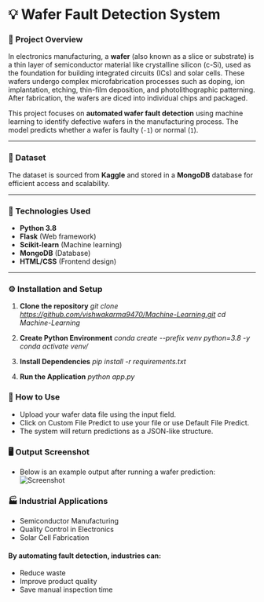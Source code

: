 # 💡 Wafer Fault Detection System

### 📑 Project Overview
In electronics manufacturing, a **wafer** (also known as a slice or substrate) is a thin layer of semiconductor material like crystalline silicon (c-Si), used as the foundation for building integrated circuits (ICs) and solar cells. These wafers undergo complex microfabrication processes such as doping, ion implantation, etching, thin-film deposition, and photolithographic patterning. After fabrication, the wafers are diced into individual chips and packaged.

This project focuses on **automated wafer fault detection** using machine learning to identify defective wafers in the manufacturing process. The model predicts whether a wafer is faulty (`-1`) or normal (`1`).

---

### 📂 Dataset
The dataset is sourced from **Kaggle** and stored in a **MongoDB** database for efficient access and scalability.

---

### 🔧 Technologies Used
- **Python 3.8**
- **Flask** (Web framework)
- **Scikit-learn** (Machine learning)
- **MongoDB** (Database)
- **HTML/CSS** (Frontend design)

---

### ⚙️ Installation and Setup

1. **Clone the repository**
*git clone https://github.com/vishwakarma9470/Machine-Learning.git*
*cd Machine-Learning*
2. **Create Python Environment**
*conda create --prefix venv python=3.8 -y*
*conda activate venv/*

3. **Install Dependencies**
*pip install -r requirements.txt*

4. **Run the Application**
*python app.py*


### 🚀 How to Use 
- Upload your wafer data file using the input field.
- Click on Custom File Predict to use your file or use Default File Predict.
- The system will return predictions as a JSON-like structure.

### 🖥️ Output Screenshot
- Below is an example output after running a wafer prediction:
![Screenshot](result.jpg)

### 🏭 Industrial Applications
- Semiconductor Manufacturing
- Quality Control in Electronics
- Solar Cell Fabrication

#### By automating fault detection, industries can:

- Reduce waste
- Improve product quality
- Save manual inspection time
